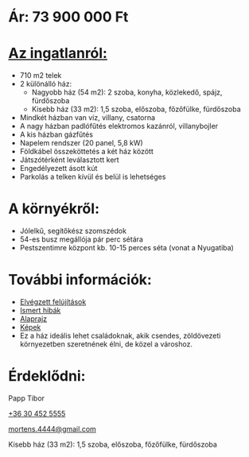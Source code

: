 # Ár: 73 900 000 Ft

# [Az ingatlanról:](https://dh.hu/ingatlan/HZ067330/elado-haz-budapest-18-kerulet)
* 710 m2 telek
* 2 különálló ház:
  + Nagyobb ház (54 m2): 2 szoba, konyha, közlekedő, spájz, fürdőszoba
  + Kisebb ház (33 m2): 1,5 szoba, előszoba, főzőfülke, fürdőszoba
* Mindkét házban van víz, villany, csatorna
* A nagy házban padlófűtés elektromos kazánról, villanybojler
* A kis házban gázfűtés
* Napelem rendszer (20 panel, 5,8 kW)
* Földkábel összeköttetés a két ház között
* Játszótérként leválasztott kert
* Engedélyezett ásott kút
* Parkolás a telken kívül és belül is lehetséges

# A környékről:
* Jólelkű, segítőkész szomszédok
* 54-es busz megállója pár perc sétára
* Pestszentimre központ kb. 10-15 perces séta (vonat a Nyugatiba)

# További információk:
* [Elvégzett felújítások](https://github.com/Mortens4444/Brigad-47/blob/main/For%20sale/Fel%C3%BAj%C3%ADt%C3%A1sok.txt)
* [Ismert hibák](https://github.com/Mortens4444/Brigad-47/blob/main/For%20sale/Hib%C3%A1k.txt)
* [Alaprajz](https://github.com/Mortens4444/Brigad-47/blob/main/Alaprajz/Alaprajz%20(Kerttel).pdf)
* [Képek](https://github.com/Mortens4444/Brigad-47/tree/main/K%C3%A9pek)
* Ez a ház ideális lehet családoknak, akik csendes, zöldövezeti környezetben szeretnének élni, de közel a városhoz.

# Érdeklődni:
Papp Tibor

[+36 30 452 5555](tel://+36304525555)

[mortens.4444@gmail.com](mailto://mortens.4444@gmail.com)

Kisebb ház (33 m2): 1,5 szoba, előszoba, főzőfülke, fürdőszoba